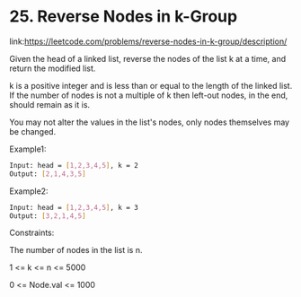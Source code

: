 
# 25. Reverse Nodes in k-Group













link:https://leetcode.com/problems/reverse-nodes-in-k-group/description/

Given the head of a linked list, reverse the nodes of the list k at a time, and return the modified list.

k is a positive integer and is less than or equal to the length of the linked list. If the number of nodes is not a multiple of k then left-out nodes, in the end, should remain as it is.

You may not alter the values in the list's nodes, only nodes themselves may be changed.



 



Example1:
```bash
Input: head = [1,2,3,4,5], k = 2
Output: [2,1,4,3,5]

```

Example2:
```bash
Input: head = [1,2,3,4,5], k = 3
Output: [3,2,1,4,5]


```









Constraints:

The number of nodes in the list is n.

1 <= k <= n <= 5000


0 <= Node.val <= 1000